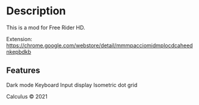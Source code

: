 # Description
This is a mod for Free Rider HD.

Extension: https://chrome.google.com/webstore/detail/mmmpacciomidmplocdcaheednkepbdkb

## Features
Dark mode
Keyboard Input display
Isometric dot grid

Calculus © 2021
